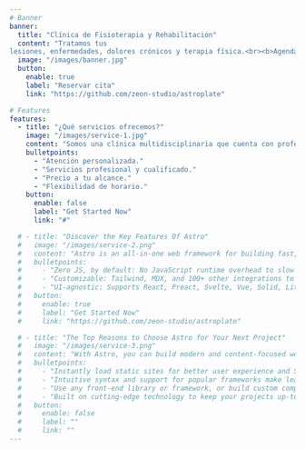 ```yaml
---
# Banner
banner:
  title: "Clínica de Fisioterapia y Rehabilitación"
  content: "Tratamos tus
lesiones, enfermedades, dolores crónicos y terapia física.<br><b>Agenda tu cita hoy</b>"
  image: "/images/banner.jpg"
  button:
    enable: true
    label: "Reservar cita"
    link: "https://github.com/zeon-studio/astroplate"

# Features
features:
  - title: "¿Qué servicios ofrecemos?"
    image: "/images/service-1.jpg"
    content: "Somos una clínica multidisciplinaria que cuenta con profesionales de la salud en las áreas de medicina de rehabilitación y fisioterapia para cuidarte, prevenir enfermedades y/o establecer un diagnóstico de tu estado actual para la rehabilitación y recuperación de tu salud."
    bulletpoints:
      - "Atención personalizada."
      - "Servicios profesional y cualificado."
      - "Precio a tu alcance."
      - "Flexibilidad de horario."
    button:
      enable: false
      label: "Get Started Now"
      link: "#"

  # - title: "Discover the Key Features Of Astro"
  #   image: "/images/service-2.png"
  #   content: "Astro is an all-in-one web framework for building fast, content-focused websites. It offers a range of exciting features for developers and website creators. Some of the key features are:"
  #   bulletpoints:
  #     - "Zero JS, by default: No JavaScript runtime overhead to slow you down."
  #     - "Customizable: Tailwind, MDX, and 100+ other integrations to choose from."
  #     - "UI-agnostic: Supports React, Preact, Svelte, Vue, Solid, Lit and more."
  #   button:
  #     enable: true
  #     label: "Get Started Now"
  #     link: "https://github.com/zeon-studio/astroplate"

  # - title: "The Top Reasons to Choose Astro for Your Next Project"
  #   image: "/images/service-3.png"
  #   content: "With Astro, you can build modern and content-focused websites without sacrificing performance or ease of use."
  #   bulletpoints:
  #     - "Instantly load static sites for better user experience and SEO."
  #     - "Intuitive syntax and support for popular frameworks make learning and using Astro a breeze."
  #     - "Use any front-end library or framework, or build custom components, for any project size."
  #     - "Built on cutting-edge technology to keep your projects up-to-date with the latest web standards."
  #   button:
  #     enable: false
  #     label: ""
  #     link: ""
---
```

